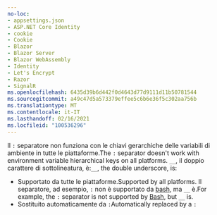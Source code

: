 ```yaml
---
no-loc:
- appsettings.json
- ASP.NET Core Identity
- cookie
- Cookie
- Blazor
- Blazor Server
- Blazor WebAssembly
- Identity
- Let's Encrypt
- Razor
- SignalR
ms.openlocfilehash: 6435d39b6d442f0d4643d77d9111d11b50781544
ms.sourcegitcommit: a49c47d5a573379effee5c6b6e36f5c302aa756b
ms.translationtype: MT
ms.contentlocale: it-IT
ms.lasthandoff: 02/16/2021
ms.locfileid: "100536296"
---
```

<span data-ttu-id="b8fc5-101">Il `:` separatore non funziona con le chiavi gerarchiche delle variabili di ambiente in tutte le piattaforme.</span><span class="sxs-lookup"><span data-stu-id="b8fc5-101">The `:` separator doesn't work with environment variable hierarchical keys on all platforms.</span></span> <span data-ttu-id="b8fc5-102">`__`, il doppio carattere di sottolineatura, è:</span><span class="sxs-lookup"><span data-stu-id="b8fc5-102">`__`, the double underscore, is:</span></span>

* <span data-ttu-id="b8fc5-103">Supportato da tutte le piattaforme.</span><span class="sxs-lookup"><span data-stu-id="b8fc5-103">Supported by all platforms.</span></span> <span data-ttu-id="b8fc5-104">Il separatore, ad esempio, `:` non è supportato da [bash](https://linuxhint.com/bash-environment-variables/), ma `__` è.</span><span class="sxs-lookup"><span data-stu-id="b8fc5-104">For example, the `:` separator is not supported by [Bash](https://linuxhint.com/bash-environment-variables/), but `__` is.</span></span>
* <span data-ttu-id="b8fc5-105">Sostituito automaticamente da `:`</span><span class="sxs-lookup"><span data-stu-id="b8fc5-105">Automatically replaced by a `:`</span></span>